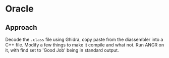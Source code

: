# Oracle

## Approach

Decode the `.class` file using Ghidra, copy paste from the diassembler into a C++ file.
Modify a few things to make it compile and what not.
Run ANGR on it, with find set to 'Good Job' being in standard output.